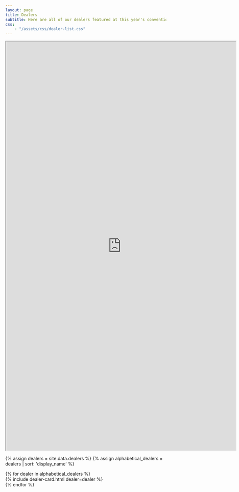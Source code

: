 ```yaml
---
layout: page
title: Dealers
subtitle: Here are all of our dealers featured at this year's convention!
css:
    - "/assets/css/dealer-list.css"
---
```


<iframe
    src="https://player.twitch.tv/?channel=fursquared&parent=fursquared.com&parent=dev.fursquared.com"
    height="1280"
    width="720"
    allowfullscreen="true">
</iframe>

{% assign dealers = site.data.dealers %}
{% assign alphabetical_dealers = dealers | sort: 'display_name' %}

<div class="dealer-list-container">
{% for dealer in alphabetical_dealers %}
    <div class="dealer-card-container">
        {% include dealer-card.html dealer=dealer %}
    </div>
{% endfor %}
</div>
